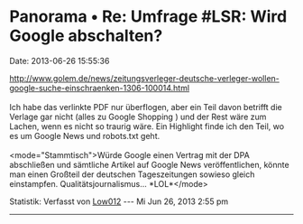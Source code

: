 Panorama • Re: Umfrage \#LSR: Wird Google abschalten?
=====================================================

Date: 2013-06-26 15:55:36

<http://www.golem.de/news/zeitungsverleger-deutsche-verleger-wollen-google-suche-einschraenken-1306-100014.html>\
\
Ich habe das verlinkte PDF nur überflogen, aber ein Teil davon betrifft
die Verlage gar nicht (alles zu Google Shopping ) und der Rest wäre zum
Lachen, wenn es nicht so traurig wäre. Ein Highlight finde ich den Teil,
wo es um Google News und robots.txt geht.\
\
\<mode=\"Stammtisch\"\>Würde Google einen Vertrag mit der DPA
abschließen und sämtliche Artikel auf Google News veröffentlichen,
könnte man einen Großteil der deutschen Tageszeitungen sowieso gleich
einstampfen. Qualitätsjournalismus\... \*LOL\*\</mode\>

Statistik: Verfasst von
[Low012](http://forum.yacy-websuche.de/memberlist.php?mode=viewprofile&u=62)
--- Mi Jun 26, 2013 2:55 pm

------------------------------------------------------------------------
